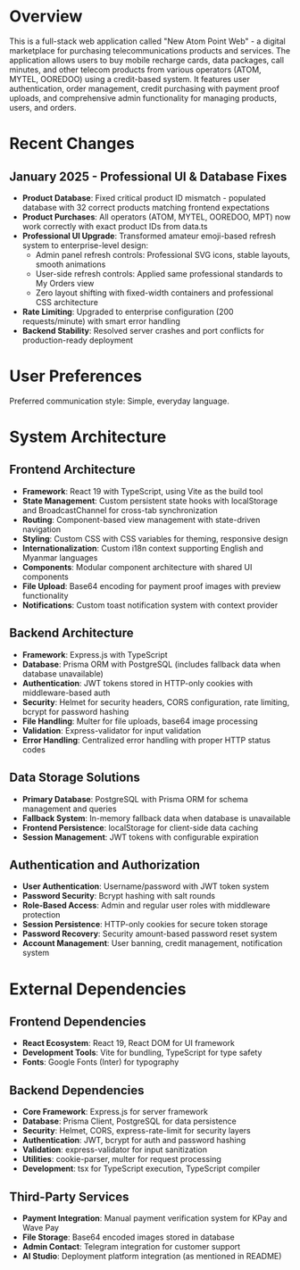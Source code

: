 # Overview

This is a full-stack web application called "New Atom Point Web" - a digital marketplace for purchasing telecommunications products and services. The application allows users to buy mobile recharge cards, data packages, call minutes, and other telecom products from various operators (ATOM, MYTEL, OOREDOO) using a credit-based system. It features user authentication, order management, credit purchasing with payment proof uploads, and comprehensive admin functionality for managing products, users, and orders.

# Recent Changes

## January 2025 - Professional UI & Database Fixes
- **Product Database**: Fixed critical product ID mismatch - populated database with 32 correct products matching frontend expectations
- **Product Purchases**: All operators (ATOM, MYTEL, OOREDOO, MPT) now work correctly with exact product IDs from data.ts
- **Professional UI Upgrade**: Transformed amateur emoji-based refresh system to enterprise-level design:
  - Admin panel refresh controls: Professional SVG icons, stable layouts, smooth animations
  - User-side refresh controls: Applied same professional standards to My Orders view
  - Zero layout shifting with fixed-width containers and professional CSS architecture
- **Rate Limiting**: Upgraded to enterprise configuration (200 requests/minute) with smart error handling
- **Backend Stability**: Resolved server crashes and port conflicts for production-ready deployment

# User Preferences

Preferred communication style: Simple, everyday language.

# System Architecture

## Frontend Architecture
- **Framework**: React 19 with TypeScript, using Vite as the build tool
- **State Management**: Custom persistent state hooks with localStorage and BroadcastChannel for cross-tab synchronization
- **Routing**: Component-based view management with state-driven navigation
- **Styling**: Custom CSS with CSS variables for theming, responsive design
- **Internationalization**: Custom i18n context supporting English and Myanmar languages
- **Components**: Modular component architecture with shared UI components
- **File Upload**: Base64 encoding for payment proof images with preview functionality
- **Notifications**: Custom toast notification system with context provider

## Backend Architecture
- **Framework**: Express.js with TypeScript
- **Database**: Prisma ORM with PostgreSQL (includes fallback data when database unavailable)
- **Authentication**: JWT tokens stored in HTTP-only cookies with middleware-based auth
- **Security**: Helmet for security headers, CORS configuration, rate limiting, bcrypt for password hashing
- **File Handling**: Multer for file uploads, base64 image processing
- **Validation**: Express-validator for input validation
- **Error Handling**: Centralized error handling with proper HTTP status codes

## Data Storage Solutions
- **Primary Database**: PostgreSQL with Prisma ORM for schema management and queries
- **Fallback System**: In-memory fallback data when database is unavailable
- **Frontend Persistence**: localStorage for client-side data caching
- **Session Management**: JWT tokens with configurable expiration

## Authentication and Authorization
- **User Authentication**: Username/password with JWT token system
- **Password Security**: Bcrypt hashing with salt rounds
- **Role-Based Access**: Admin and regular user roles with middleware protection
- **Session Persistence**: HTTP-only cookies for secure token storage
- **Password Recovery**: Security amount-based password reset system
- **Account Management**: User banning, credit management, notification system

# External Dependencies

## Frontend Dependencies
- **React Ecosystem**: React 19, React DOM for UI framework
- **Development Tools**: Vite for bundling, TypeScript for type safety
- **Fonts**: Google Fonts (Inter) for typography

## Backend Dependencies
- **Core Framework**: Express.js for server framework
- **Database**: Prisma Client, PostgreSQL for data persistence
- **Security**: Helmet, CORS, express-rate-limit for security layers
- **Authentication**: JWT, bcrypt for auth and password hashing
- **Validation**: express-validator for input sanitization
- **Utilities**: cookie-parser, multer for request processing
- **Development**: tsx for TypeScript execution, TypeScript compiler

## Third-Party Services
- **Payment Integration**: Manual payment verification system for KPay and Wave Pay
- **File Storage**: Base64 encoded images stored in database
- **Admin Contact**: Telegram integration for customer support
- **AI Studio**: Deployment platform integration (as mentioned in README)